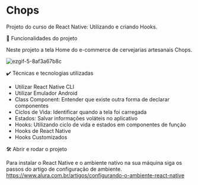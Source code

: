 # Chops
Projeto do curso de React Native: Utilizando e criando Hooks.

🔨 Funcionalidades do projeto

Neste projeto a tela Home do e-commerce de cervejarias artesanais Chops.

![ezgif-5-8af3a67b8c](https://user-images.githubusercontent.com/103056538/165834707-7f340383-48eb-4db6-b062-f650d2a35389.gif)

✔️ Técnicas e tecnologias utilizadas
- Utilizar React Native CLI
- Utilizar Emulador Android
- Class Component: Entender que existe outra forma de declarar componentes
- Ciclos de Vida: Identificar quando a tela foi carregada
- Estados: Salvar informações voláteis no aplicativo
- Hooks: Utilizando ciclo de vida e estados em componentes de função
- Hooks de React Native
- Hooks Customizados

🛠️ Abrir e rodar o projeto

Para instalar o React Native e o ambiente nativo na sua máquina siga os passos do artigo de configuração de ambiente.
https://www.alura.com.br/artigos/configurando-o-ambiente-react-native
